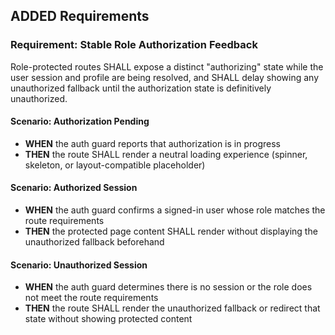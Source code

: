 ## ADDED Requirements
### Requirement: Stable Role Authorization Feedback
Role-protected routes SHALL expose a distinct "authorizing" state while the user session and profile are being resolved, and SHALL delay showing any unauthorized fallback until the authorization state is definitively unauthorized.

#### Scenario: Authorization Pending
- **WHEN** the auth guard reports that authorization is in progress
- **THEN** the route SHALL render a neutral loading experience (spinner, skeleton, or layout-compatible placeholder)

#### Scenario: Authorized Session
- **WHEN** the auth guard confirms a signed-in user whose role matches the route requirements
- **THEN** the protected page content SHALL render without displaying the unauthorized fallback beforehand

#### Scenario: Unauthorized Session
- **WHEN** the auth guard determines there is no session or the role does not meet the route requirements
- **THEN** the route SHALL render the unauthorized fallback or redirect that state without showing protected content
